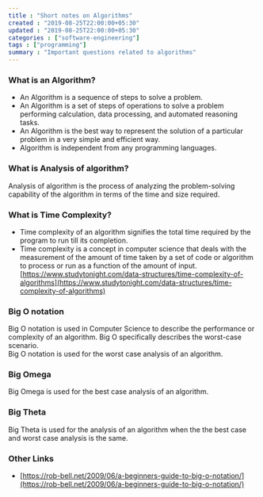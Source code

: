 ```yaml
---
title : "Short notes on Algorithms"
created : "2019-08-25T22:00:00+05:30"
updated : "2019-08-25T22:00:00+05:30"
categories : ["software-engineering"]
tags : ["programming"]
summary : "Important questions related to algorithms"
---
```


### What is an Algorithm?
* An Algorithm is a sequence of steps to solve a problem.
* An Algorithm is a set of steps of operations to solve a problem performing calculation, data processing, and automated reasoning tasks.
* An Algorithm is the best way to represent the solution of a particular problem in a very simple and efficient way.
* Algorithm is independent from any programming languages.

### What is Analysis of algorithm?
Analysis of algorithm is the process of analyzing the problem-solving capability of the algorithm in terms of the time and size required.

### What is Time Complexity?
* Time complexity of an algorithm signifies the total time required by the program to run till its completion.
* Time complexity is a concept in computer science that deals with the measurement of the amount of time taken by a set of code or algorithm to process or run as a function of the amount of input.  
[https://www.studytonight.com/data-structures/time-complexity-of-algorithms](https://www.studytonight.com/data-structures/time-complexity-of-algorithms)

### Big O notation
Big O notation is used in Computer Science to describe the performance or complexity of an algorithm. Big O specifically describes the worst-case scenario.  
Big O notation is used for the worst case analysis of an algorithm.

### Big Omega
Big Omega is used for the best case analysis of an algorithm.

### Big Theta
Big Theta is used for the analysis of an algorithm when the the best case and worst case analysis is the same.

### Other Links
* [https://rob-bell.net/2009/06/a-beginners-guide-to-big-o-notation/](https://rob-bell.net/2009/06/a-beginners-guide-to-big-o-notation/)
